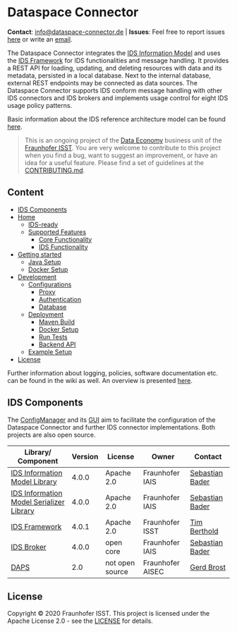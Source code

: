 # Dataspace Connector

**Contact**: [info@dataspace-connector.de](mailto:info@dataspace-connector.de)
| **Issues**: Feel free to report issues [here](https://github.com/FraunhoferISST/DataspaceConnector/issues) 
or write an [email](mailto:info@dataspace-connector.de).

The Dataspace Connector integrates the 
[IDS Information Model](https://github.com/International-Data-Spaces-Association/InformationModel) 
and uses the [IDS Framework](https://github.com/FraunhoferISST/IDS-Connector-Framework) 
for IDS functionalities and message handling. It provides a REST API for loading, updating, and 
deleting resources with data and its metadata, persisted in a local database. Next to the internal 
database, external REST endpoints may be connected as data sources. The Dataspace Connector 
supports IDS conform message handling with other IDS connectors and IDS brokers and implements 
usage control for eight IDS usage policy patterns. 

Basic information about the IDS reference architecture model can be found 
[here](https://www.internationaldataspaces.org/wp-content/uploads/2019/03/IDS-Reference-Architecture-Model-3.0.pdf).

> This is an ongoing project of the [Data Economy](https://www.isst.fraunhofer.de/en/business-units/data-economy.html) 
business unit of the [Fraunhofer ISST](https://www.isst.fraunhofer.de/en.html). You are very welcome 
to contribute to this project when you find a bug, want to suggest an improvement, or have an idea 
for a useful feature. Please find a set of guidelines at the [CONTRIBUTING.md](CONTRIBUTING.md).

## Content

- [IDS Components](#ids-components) 
- [Home](https://github.com/FraunhoferISST/DataspaceConnector/wiki)  
    - [IDS-ready](https://github.com/FraunhoferISST/DataspaceConnector/wiki#ids-ready)
    - [Supported Features](https://github.com/FraunhoferISST/DataspaceConnector/wiki#supported-features)  
        - [Core Functionality](https://github.com/FraunhoferISST/DataspaceConnector/wiki#core-functionality)
        - [IDS Functionality](https://github.com/FraunhoferISST/DataspaceConnector/wiki#ids-functionality)
- [Getting started](https://github.com/FraunhoferISST/DataspaceConnector/wiki/getting-started)  
    - [Java Setup](https://github.com/FraunhoferISST/DataspaceConnector/wiki/getting-started#java-setup)  
    - [Docker Setup](https://github.com/FraunhoferISST/DataspaceConnector/wiki/getting-started#docker-setup)  
- [Development](https://github.com/FraunhoferISST/DataspaceConnector/wiki/development)  
    - [Configurations](https://github.com/FraunhoferISST/DataspaceConnector/wiki/development#configurations)  
        - [Proxy](https://github.com/FraunhoferISST/DataspaceConnector/wiki/development#proxy)  
        - [Authentication](https://github.com/FraunhoferISST/DataspaceConnector/wiki/development#authentication)  
        - [Database](https://github.com/FraunhoferISST/DataspaceConnector/wiki/development#database)
    - [Deployment](https://github.com/FraunhoferISST/DataspaceConnector/wiki/development#deployment)  
        - [Maven Build](https://github.com/FraunhoferISST/DataspaceConnector/wiki/development#maven-build)  
        - [Docker Setup](https://github.com/FraunhoferISST/DataspaceConnector/wiki/development#docker-setup)  
        - [Run Tests](https://github.com/FraunhoferISST/DataspaceConnector/wiki/development#run-tests)  
        - [Backend API](https://github.com/FraunhoferISST/DataspaceConnector/wiki/development#backend-api)  
    - [Example Setup](https://github.com/FraunhoferISST/DataspaceConnector/wiki/development#example-setup)  
- [License](#license)

Further information about logging, policies, software documentation etc. can be found in the wiki as well. 
An overview is presented [here](https://github.com/FraunhoferISST/DataspaceConnector/wiki).

## IDS Components

The [ConfigManager](https://github.com/FraunhoferISST/IDS-ConfigurationManager) and its 
[GUI](https://github.com/fkie/ids-configmanager-ui) aim to facilitate the configuration of the 
Dataspace Connector and further IDS connector implementations. Both projects are also open source.

| Library/ Component | Version | License | Owner | Contact |
| ------- | ------- | ------- | ----- | ------- |
| [IDS Information Model Library](https://maven.iais.fraunhofer.de/artifactory/eis-ids-public/de/fraunhofer/iais/eis/ids/infomodel/) | 4.0.0 | Apache 2.0 | Fraunhofer IAIS | [Sebastian Bader](mailto:sebastian.bader@iais.fraunhofer.de) |
| [IDS Information Model Serializer Library](https://maven.iais.fraunhofer.de/artifactory/eis-ids-public/de/fraunhofer/iais/eis/ids/infomodel-serializer/) | 4.0.0 | Apache 2.0 | Fraunhofer IAIS | [Sebastian Bader](mailto:sebastian.bader@iais.fraunhofer.de) |
| [IDS Framework](https://github.com/FraunhoferISST/IDS-Connector-Framework) | 4.0.1 | Apache 2.0 | Fraunhofer ISST | [Tim Berthold](mailto:tim.berthold@isst.fraunhofer.de) |
| [IDS Broker](https://broker.ids.isst.fraunhofer.de/) | 4.0.0 | open core | Fraunhofer IAIS | [Sebastian Bader](mailto:sebastian.bader@iais.fraunhofer.de) |
| [DAPS](https://daps.aisec.fraunhofer.de/) | 2.0 | not open source | Fraunhofer AISEC | [Gerd Brost](mailto:gerd.brost@aisec.fraunhofer.de) |


## License
Copyright © 2020 Fraunhofer ISST. This project is licensed under the Apache License 2.0 - see the [LICENSE](LICENSE) for details.
